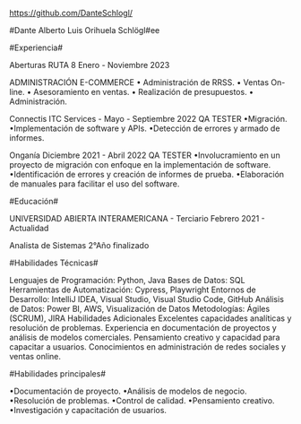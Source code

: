 https://github.com/DanteSchlogl/

#Dante Alberto Luis Orihuela Schlögl#ee

#Experiencia#

Aberturas RUTA 8 Enero - Noviembre 2023

ADMINISTRACIÓN
E-COMMERCE
• Administración de RRSS. 
• Ventas On-line.
• Asesoramiento en ventas.
• Realización de presupuestos.
• Administración.


Connectis ITC Services - Mayo - Septiembre 2022
QA TESTER
•Migración. •Implementación de software y APIs.
•Detección de errores y armado 
de informes.

Onganía Diciembre 2021 - Abril 2022
QA TESTER
•Involucramiento en un proyecto de migración con enfoque en la implementación de software.
•Identificación de errores y creación de informes de prueba.
•Elaboración de manuales para facilitar el uso del software.

#Educación#

UNIVERSIDAD ABIERTA INTERAMERICANA - Terciario Febrero 2021 - Actualidad


Analista de Sistemas
2°Año finalizado

#Habilidades Técnicas#

Lenguajes de Programación: Python, Java
Bases de Datos: SQL
Herramientas de Automatización: Cypress, Playwright
Entornos de Desarrollo: IntelliJ IDEA, Visual Studio, Visual Studio Code, GitHub
Análisis de Datos: Power BI, AWS, Visualización de Datos
Metodologías: Ágiles (SCRUM), JIRA
Habilidades Adicionales
Excelentes capacidades analíticas y resolución de problemas.
Experiencia en documentación de proyectos y análisis de modelos comerciales.
Pensamiento creativo y capacidad para capacitar a usuarios.
Conocimientos en administración de redes sociales y ventas online.


#Habilidades principales#

•Documentación de proyecto. •Análisis de modelos de negocio. 
•Resolución de problemas. •Control de calidad.
•Pensamiento creativo. •Investigación y capacitación 
de usuarios.



